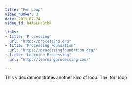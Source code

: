 ```yaml
---
title: "For Loop"
video_number: 3
date: 2015-07-24
video_id: h4ApLHe8tbk

links: 
- title: "Processing"
  url: "http://processing.org"
- title: "Processing Foundation"
  url: "https://processingfoundation.org/"
- title: "Learning Processing"
  url: "http://learningprocessing.com/"

---
```


This video demonstrates another kind of loop: The 'for' loop
